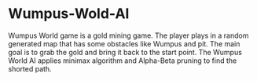 # Wumpus-Wold-AI

Wumpus World game is a gold mining game. The player plays in a random generated map that has some obstacles like Wumpus and pit. The main goal is to grab the gold and bring it back to the start point. The Wumpus World AI applies minimax algorithm and Alpha-Beta pruning to find the shorted path.
